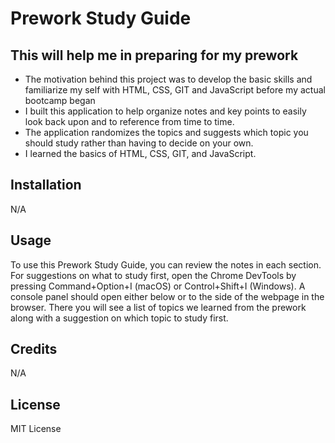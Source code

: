 # Prework Study Guide

## This will help me in preparing for my prework

- The motivation behind this project was to develop the basic skills and familiarize my self with HTML, CSS, GIT and JavaScript before my actual bootcamp began
- I built this application to help organize notes and key points to easily look back upon and to reference from time to time.
- The application randomizes the topics and suggests which topic you should study rather than having to decide on your own.
- I learned the basics of HTML, CSS, GIT, and JavaScript.

## Installation

N/A

## Usage

To use this Prework Study Guide, you can review the notes in each section. For suggestions on what to study first, open the Chrome DevTools by pressing Command+Option+I (macOS) or Control+Shift+I (Windows). A console panel should open either below or to the side of the webpage in the browser. There you will see a list of topics we learned from the prework along with a suggestion on which topic to study first.

## Credits 

N/A

## License

MIT License
